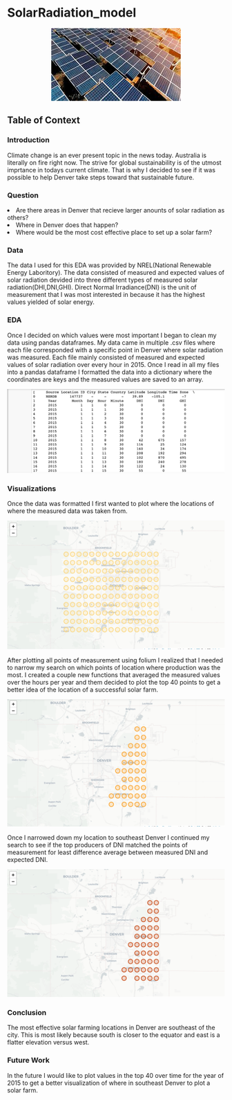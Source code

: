 # SolarRadiation_model
<p align="center">
    <img src="images/solar_panels.jpeg" />
<p/>

## Table of Context 
### Introduction
<p>Climate change is an ever present topic in the news today. Australia is literally on fire right now. The strive for global sustainability is of the utmost imprtance in todays current climate. That is why I decided to see if it was possible to help Denver take steps toward that sustainable future.</p>

### Question

<li>Are there areas in Denver that recieve larger anounts of solar radiation as others?</li>
<li>Where in Denver does that happen?</li>
<li>Where would be the most cost effective place to set up a solar farm?</li>

### Data 
<p>The data I used for this EDA was provided by NREL(National Renewable Energy Laboritory). The data consisted of measured and expected values of solar radiation devided into three different types of measured solar radiation(DHI,DNI,GHI). Direct Normal Irradiance(DNI) is the unit of measurement that I was most interested in because it has the highest values yielded of solar energy. </p>

### EDA
<p>Once I decided on which values were most important I began to clean my data using pandas dataframes. My data came in multiple .csv files where each file corresponded with a specific point in Denver where solar radiation was measured. Each file mainly consisted of measured and expected values of solar radiation over every hour in 2015. Once I read in all my files into a pandas dataframe I formatted the data into a dictionary where the coordinates are keys and the measured values are saved to an array. </p>

<p align="center">
    <img src="images/solar_table.PNG" />
<p/>

### Visualizations

Once the data was formatted I first wanted to plot where the locations of where the measured data was taken from. 

<p align="center">
    <img src="images/all_solar_points.PNG" />
<p/>

After plotting all points of measurement using folium I realized that I needed to narrow my search on which points of location where production was the most. I created a couple new functions that averaged the measured values over the hours per year and them decided to plot the top 40 points to get a better idea of the location of a successful solar farm.

<p align="center">
    <img src="images/top40_producers.PNG" />
<p/>

Once I narrowed down my location to southeast Denver I continued my search to see if the top producers of DNI matched the points of measurement for least difference average between measured DNI and expected DNI.

<p align="center">
    <img src="images/points_with_least_difference.PNG" />
<p/>

### Conclusion
<p>The most effective solar farming locations in Denver are southeast of the city. This is most likely because south is closer to the equator and east is a flatter elevation versus west.</p>

### Future Work
<p>In the future I would like to plot values in the top 40 over time for the year of 2015 to get a better visualization of where in southeast Denver to plot a solar farm. 